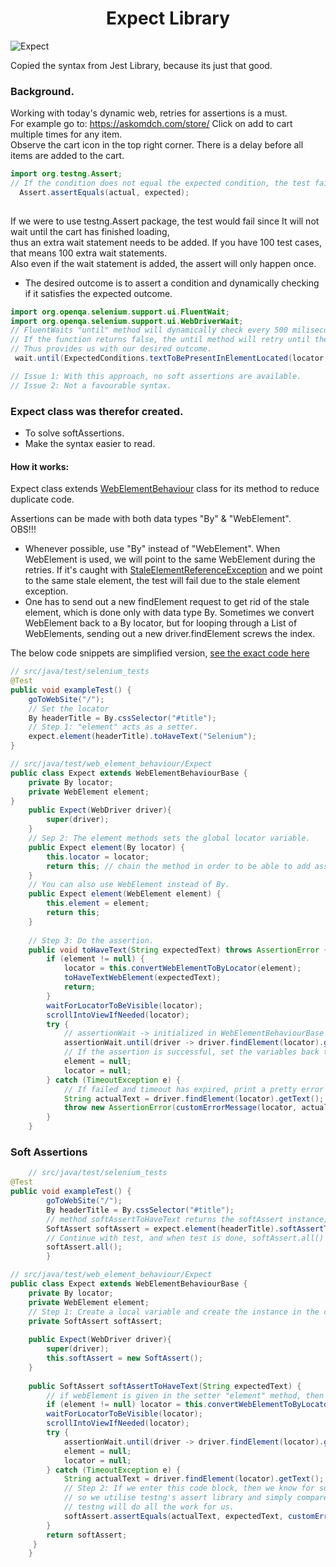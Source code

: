 
<h1 align="center">
  Expect Library
</h1>



![Expect](https://miro.medium.com/max/1400/1*P_zZlof7IhiohKQ7QEaXzA.webp)

Copied the syntax from Jest Library, because its just that good.

### Background.

Working with today's dynamic web, retries for assertions is a must.  
For example go to: https://askomdch.com/store/ Click on add to cart multiple times for any item.  
Observe the cart icon in the top right corner. There is a delay before all items are added to the cart.

```java
import org.testng.Assert;
// If the condition does not equal the expected condition, the test fails. Immediately.
  Assert.assertEquals(actual, expected);
   

```
If we were to use testng.Assert package, the test would fail since It will not wait until the cart has finished loading,  
thus an extra wait statement needs to be added. If you have 100 test cases, that means 100 extra wait statements.  
Also even if the wait statement is added, the assert will only happen once. 
- The desired outcome is to assert a condition and dynamically checking if it satisfies the expected outcome. 




```java
import org.openqa.selenium.support.ui.FluentWait;
import org.openqa.selenium.support.ui.WebDriverWait;
// FluentWaits "until" method will dynamically check every 500 miliseconds if the function within it returns true.
// If the function returns false, the until method will retry until the given time out expires.
// Thus provides us with our desired outcome.
 wait.until(ExpectedConditions.textToBePresentInElementLocated(locator, "Hello world"));

// Issue 1: With this approach, no soft assertions are available.
// Issue 2: Not a favourable syntax.
```

### Expect class was therefor created.
- To solve softAssertions.
- Make the syntax easier to read.

#### How it works:
Expect class extends [WebElementBehaviour]() class for its method to reduce duplicate code.

Assertions can be made with both data types "By" & "WebElement".  
OBS!!!
 - Whenever possible, use "By" instead of "WebElement". When WebElement is used, we will point to the same WebElement during the retries. If it's caught with [StaleElementReferenceException](https://www.selenium.dev/selenium/docs/api/java/org/openqa/selenium/StaleElementReferenceException.html) and we point to the same stale element, the test will fail due to the stale element exception.
 - One has to send out a new findElement request to get rid of the stale element, which is done only with data type By. Sometimes we convert WebElement back to a By locator, but for looping through a List of WebElements, sending out a new driver.findElement screws the index.

The below code snippets are simplified version, [see the exact code here](https://github.com/oscargforce/Selenium-Java-Framework/blob/main/src/test/java/web_element_behaviour/WebElementBehaviourBase.java)
````java
// src/java/test/selenium_tests
@Test
public void exampleTest() {
    goToWebSite("/");
    // Set the locator
    By headerTitle = By.cssSelector("#title");
    // Step 1: "element" acts as a setter.
    expect.element(headerTitle).toHaveText("Selenium");
}

// src/java/test/web_element_behaviour/Expect
public class Expect extends WebElementBehaviourBase {
    private By locator;
    private WebElement element;
}
    public Expect(WebDriver driver){
        super(driver);
    }
    // Sep 2: The element methods sets the global locator variable.
    public Expect element(By locator) {
        this.locator = locator;
        return this; // chain the method in order to be able to add assertions.
    }
    // You can also use WebElement instead of By.
    public Expect element(WebElement element) {
        this.element = element;
        return this;
    }
    
    // Step 3: Do the assertion.
    public void toHaveText(String expectedText) throws AssertionError {
        if (element != null) {
            locator = this.convertWebElementToByLocator(element);
            toHaveTextWebElement(expectedText);
            return;
        }
        waitForLocatorToBeVisible(locator);
        scrollIntoViewIfNeeded(locator);
        try { 
            // assertionWait -> initialized in WebElementBehaviourBase === timeout for retrying which is set in the config.properties file.
            assertionWait.until(driver -> driver.findElement(locator).getText().equals(expectedText));
            // If the assertion is successful, set the variables back to null, so it won't break our if statements, for the next set of assertions.
            element = null;
            locator = null;
        } catch (TimeoutException e) {
            // If failed and timeout has expired, print a pretty error message.
            String actualText = driver.findElement(locator).getText();
            throw new AssertionError(customErrorMessage(locator, actualText, expectedText, "text content") + e);
        }
    }

````
### Soft Assertions

```java
    // src/java/test/selenium_tests
@Test
public void exampleTest() {
        goToWebSite("/");
        By headerTitle = By.cssSelector("#title");
        // method softAssertToHaveText returns the softAssert instance;
        SoftAssert softAssert = expect.element(headerTitle).softAssertToHaveText("Selenium");
        // Continue with test, and when test is done, softAssert.all() to throw any caught errors.
        softAssert.all();
        }

// src/java/test/web_element_behaviour/Expect
public class Expect extends WebElementBehaviourBase {
    private By locator;
    private WebElement element;
    // Step 1: Create a local variable and create the instance in the constructor.
    private SoftAssert softAssert;
    
    public Expect(WebDriver driver){
        super(driver);
        this.softAssert = new SoftAssert();
    }
    
    public SoftAssert softAssertToHaveText(String expectedText) {
        // if webElement is given in the setter "element" method, then convert it to locator.
        if (element != null) locator = this.convertWebElementToByLocator(element);
        waitForLocatorToBeVisible(locator);
        scrollIntoViewIfNeeded(locator);
        try {
            assertionWait.until(driver -> driver.findElement(locator).getText().equals(expectedText));
            element = null;
            locator = null;
        } catch (TimeoutException e) {
            String actualText = driver.findElement(locator).getText();
            // Step 2: If we enter this code block, then we know for sure that the actual is different from the expected value.
            // so we utilise testng's assert library and simply compare them once again, to create the caught error. Easy!
            // testng will do all the work for us.
            softAssert.assertEquals(actualText, expectedText, customErrorMessage(locator, actualText, expectedText, "text content"));
        }
        return softAssert;
     }
    }
```
